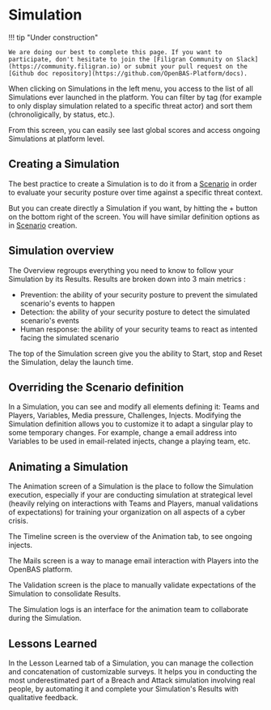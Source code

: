 # Simulation

!!! tip "Under construction"

    We are doing our best to complete this page. If you want to participate, don't hesitate to join the [Filigran Community on Slack](https://community.filigran.io) or submit your pull request on the [Github doc repository](https://github.com/OpenBAS-Platform/docs).


When clicking on Simulations in the left menu, you access to the list of all Simulations ever launched in the platform. You can filter by tag (for example to only display simulation related to a specific threat actor) and sort them (chronoligically, by status, etc.).

From this screen, you can easily see last global scores and access ongoing Simulations at platform level.

## Creating a Simulation

The best practice to create a Simulation is to do it from a [Scenario](scenario.md) in order to evaluate your security posture over time against a specific threat context.

But you can create directly a Simulation if you want, by hitting the + button on the bottom right of the screen. You will have similar definition options as in [Scenario](scenario.md) creation.

<!-- screenshot liste des simulations -->

## Simulation overview

The Overview regroups everything you need to know to follow your Simulation by its Results. Results are broken down into 3 main metrics :
- Prevention: the ability of your security posture to prevent the simulated scenario's events to happen
- Detection: the ability of your security posture to detect the simulated scenario's events
- Human response: the ability of your security teams to react as intented facing the simulated scenario

The top of the Simulation screen give you the ability to Start, stop and Reset the Simulation, delay the launch time.

<!-- to complete when Samuel finish the screen --> 

<!-- screenshot of the Overview of a Simulation having run -->

## Overriding the Scenario definition 

In a Simulation, you can see and modify all elements defining it: Teams and Players, Variables, Media pressure, Challenges, Injects. Modifying the Simulation definition allows you to customize it to adapt a singular play to some temporary changes. For example, change a email address into Variables to be used in email-related injects, change a playing team, etc.

<!-- A screen of definition of a Simulation with some explicitly named elements -->

## Animating a Simulation

The Animation screen of a Simulation is the place to follow the Simulation execution, especially if your are conducting simulation at strategical level (heavily relying on interactions with Teams and Players, manual validations of expectations) for training your organization on all aspects of a cyber crisis.

The Timeline screen is the overview of the Animation tab, to see ongoing injects.

The Mails screen is a way to manage email interaction with Players into the OpenBAS platform.

The Validation screen is the place to manually validate expectations of the Simulation to consolidate Results.

The Simulation logs is an interface for the animation team to collaborate during the Simulation.

<!-- screenshot of the Animation Timeline screen -->

## Lessons Learned

In the Lesson Learned tab of a Simulation, you can manage the collection and concatenation of customizable surveys. It helps you in conducting the most underestimated part of a Breach and Attack simulation involving real people, by automating it and complete your Simulation's Results with qualitative feedback.

<!-- to be completed -->
